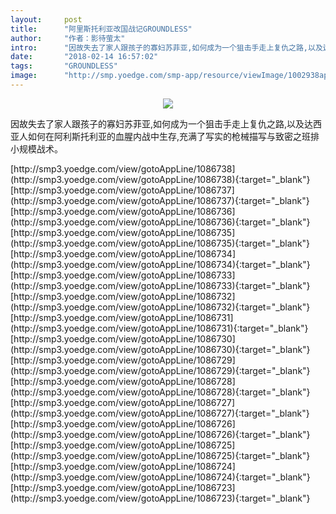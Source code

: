 ```yaml
---
layout:     post
title:      "阿里斯托利亚改国战记GROUNDLESS"
author:     "作者：影待萤太"
intro:      "因故失去了家人跟孩子的寡妇苏菲亚,如何成为一个狙击手走上复仇之路,以及达西亚人如何在阿利斯托利亚的血腥内战中生存,充满了写实的枪械描写与致密之班排小规模战术。"
date:       "2018-02-14 16:57:02"
tags:       "GROUNDLESS"
image:      "http://smp.yoedge.com/smp-app/resource/viewImage/1002938appline.png"
---
```

<div style="text-align: center">
<p><img src="http://smp.yoedge.com/smp-app/resource/viewImage/1002938appline.png"/></p>
</div>
<p class="post-meta">
<span>因故失去了家人跟孩子的寡妇苏菲亚,如何成为一个狙击手走上复仇之路,以及达西亚人如何在阿利斯托利亚的血腥内战中生存,充满了写实的枪械描写与致密之班排小规模战术。</span>
</p>
[http://smp3.yoedge.com/view/gotoAppLine/1086738](http://smp3.yoedge.com/view/gotoAppLine/1086738){:target="_blank"}
[http://smp3.yoedge.com/view/gotoAppLine/1086737](http://smp3.yoedge.com/view/gotoAppLine/1086737){:target="_blank"}
[http://smp3.yoedge.com/view/gotoAppLine/1086736](http://smp3.yoedge.com/view/gotoAppLine/1086736){:target="_blank"}
[http://smp3.yoedge.com/view/gotoAppLine/1086735](http://smp3.yoedge.com/view/gotoAppLine/1086735){:target="_blank"}
[http://smp3.yoedge.com/view/gotoAppLine/1086734](http://smp3.yoedge.com/view/gotoAppLine/1086734){:target="_blank"}
[http://smp3.yoedge.com/view/gotoAppLine/1086733](http://smp3.yoedge.com/view/gotoAppLine/1086733){:target="_blank"}
[http://smp3.yoedge.com/view/gotoAppLine/1086732](http://smp3.yoedge.com/view/gotoAppLine/1086732){:target="_blank"}
[http://smp3.yoedge.com/view/gotoAppLine/1086731](http://smp3.yoedge.com/view/gotoAppLine/1086731){:target="_blank"}
[http://smp3.yoedge.com/view/gotoAppLine/1086730](http://smp3.yoedge.com/view/gotoAppLine/1086730){:target="_blank"}
[http://smp3.yoedge.com/view/gotoAppLine/1086729](http://smp3.yoedge.com/view/gotoAppLine/1086729){:target="_blank"}
[http://smp3.yoedge.com/view/gotoAppLine/1086728](http://smp3.yoedge.com/view/gotoAppLine/1086728){:target="_blank"}
[http://smp3.yoedge.com/view/gotoAppLine/1086727](http://smp3.yoedge.com/view/gotoAppLine/1086727){:target="_blank"}
[http://smp3.yoedge.com/view/gotoAppLine/1086726](http://smp3.yoedge.com/view/gotoAppLine/1086726){:target="_blank"}
[http://smp3.yoedge.com/view/gotoAppLine/1086725](http://smp3.yoedge.com/view/gotoAppLine/1086725){:target="_blank"}
[http://smp3.yoedge.com/view/gotoAppLine/1086724](http://smp3.yoedge.com/view/gotoAppLine/1086724){:target="_blank"}
[http://smp3.yoedge.com/view/gotoAppLine/1086723](http://smp3.yoedge.com/view/gotoAppLine/1086723){:target="_blank"}


